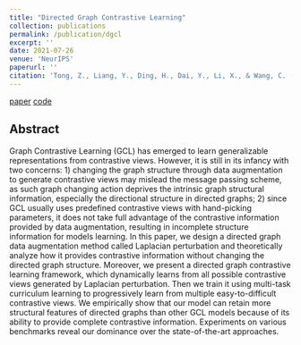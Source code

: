 ```yaml
---
title: "Directed Graph Contrastive Learning"
collection: publications
permalink: /publication/dgcl
excerpt: ''
date: 2021-07-26
venue: 'NeurIPS'
paperurl: ''
citation: 'Tong, Z., Liang, Y., Ding, H., Dai, Y., Li, X., & Wang, C. (2021). &quot;Directed Graph Contrastive Learning.&quot; <i>Advances in Neural Information Processing Systems,</i>. 34.'
---
```

[paper](https://proceedings.neurips.cc/paper/2021/file/a3048e47310d6efaa4b1eaf55227bc92-Paper.pdf) [code](https://github.com/flyingtango/DiGCL)
## Abstract
Graph Contrastive Learning (GCL) has emerged to learn generalizable representations from contrastive views. However, it is still in its infancy with two concerns: 1) changing the graph structure through data augmentation to generate contrastive views may mislead the message passing scheme, as such graph changing action deprives the intrinsic graph structural information, especially the directional structure in directed graphs; 2) since GCL usually uses predefined contrastive views with hand-picking parameters, it does not take full advantage of the contrastive information provided by data augmentation, resulting in incomplete structure information for models learning. In this paper, we design a directed graph data augmentation method called Laplacian perturbation and theoretically analyze how it provides contrastive information without changing the directed graph structure. Moreover, we present a directed graph contrastive learning framework, which dynamically learns from all possible contrastive views generated by Laplacian perturbation. Then we train it using multi-task curriculum learning to progressively learn from multiple easy-to-difficult contrastive views. We empirically show that our model can retain more structural features of directed graphs than other GCL models because of its ability to provide complete contrastive information. Experiments on various benchmarks reveal our dominance over the state-of-the-art approaches.




